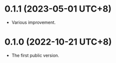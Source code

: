 0.1.1 (2023-05-01 UTC+8)
========================

  * Various improvement.


0.1.0 (2022-10-21 UTC+8)
========================

  * The first public version.
